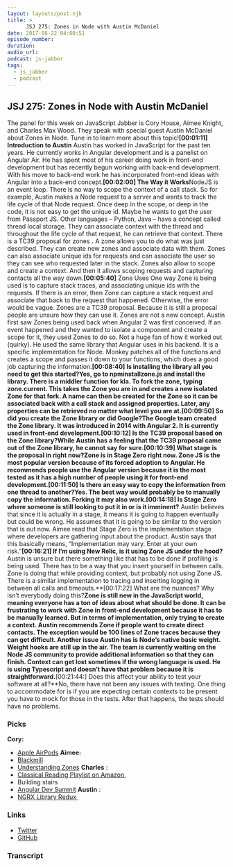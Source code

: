 ```yaml
---
layout: layouts/post.njk
title: >
      JSJ 275: Zones in Node with Austin McDaniel
date: 2017-08-22 04:00:51
episode_number: 
duration: 
audio_url: 
podcast: js-jabber
tags: 
  - js_jabber
  - podcast
---
```


## **JSJ 275: Zones in Node with Austin McDaniel**
The panel for this week on JavaScript Jabber is Cory House, Aimee Knight, and Charles Max Wood. They speak with special guest Austin McDaniel about Zones in Node. Tune in to learn more about this topic!**[00:01:11] Introduction to Austin** Austin has worked in JavaScript for the past ten years. He currently works in Angular development and is a panelist on Angular Air. He has spent most of his career doing work in front-end development but has recently begun working with back-end development. With his move to back-end work he has incorporated front-end ideas with Angular into a back-end concept.**[00:02:00] The Way it Works**NodeJS is an event loop. There is no way to scope the context of a call stack. So for example, Austin makes a Node request to a server and wants to track the life cycle of that Node request. Once deep in the scope, or deep in the code, it is not easy to get the unique id. Maybe he wants to get the user from Passport JS. Other languages – Python, Java – have a concept called thread local storage. They can associate context with the thread and throughout the life cycle of that request, he can retrieve that context. There is a TC39 proposal for zones **.** A zone allows you to do what was just described. They can create new zones and associate data with them. Zones can also associate unique ids for requests and can associate the user so they can see who requested later in the stack. Zones also allow to scope and create a context. And then it allows scoping requests and capturing contacts all the way down.**[00:05:40]** Zone Uses One way Zone is being used is to capture stack traces, and associating unique ids with the requests. If there is an error, then Zone can capture a stack request and associate that back to the request that happened. Otherwise, the error would be vague. Zones are a TC39 proposal. Because it is still a proposal people are unsure how they can use it. Zones are not a new concept. Austin first saw Zones being used back when Angular 2 was first conceived. If an event happened and they wanted to isolate a component and create a scope for it, they used Zones to do so. Not a huge fan of how it worked out (quirky). He used the same library that Angular uses in his backend. It is a specific implementation for Node. Monkey patches all of the functions and creates a scope and passes it down to your functions, which does a good job capturing the information.**[00:08:40] Is installing the library all you need to get this started?**Yes, go to npminstallzone.js and install the library. There is a middler function for kla. To fork the zone, typing zone.current. This takes the Zone you are in and creates a new isolated Zone for that fork. A name can then be created for the Zone so it can be associated back with a call stack and assigned properties. Later, any properties can be retrieved no matter what level you are at.**[00:09:50] So did you create the Zone library or did Google?**The Google team created the Zone library. It was introduced in 2014 with Angular 2. It is currently used in front-end development.**[00:10:12] Is the TC39 proposal based on the Zone library?**While Austin has a feeling that the TC39 proposal came out of the Zone library, he cannot say for sure.**[00:10:39] What stage is the proposal in right now?**Zone is in Stage Zero right now. Zone JS is the most popular version because of its forced adoption to Angular. He recommends people use the Angular version because it is the most tested as it has a high number of people using it for front-end development.**[00:11:50] Is there an easy way to copy the information from one thread to another?**Yes. The best way would probably be to manually copy the information. Forking it may also work.**[00:14:18] Is Stage Zero where someone is still looking to put it in or is it imminent?** Austin believes that since it is actually in a stage, it means it is going to happen eventually but could be wrong. He assumes that it is going to be similar to the version that is out now. Aimee read that Stage Zero is the implementation stage where developers are gathering input about the product. Austin says that this basically means, “Implementation may vary. Enter at your own risk.”**[00:16:21] If I’m using New Relic, is it using Zone JS under the hood?** Austin is unsure but there something like that has to be done if profiling is being used. There has to be a way that you insert yourself in between calls. Zone is doing that while providing context, but probably not using Zone JS. There is a similar implementation to tracing and inserting logging in between all calls and timeouts.**[00:17:22] What are the nuances? Why isn’t everybody doing this?**Zone is still new in the JavaScript world, meaning everyone has a ton of ideas about what should be done. It can be frustrating to work with Zone in front-end development because it has to be manually learned. But in terms of implementation, only trying to create a context. Austin recommends Zone if people want to create direct contacts. The exception would be 100 lines of Zone traces because they can get difficult. Another issue Austin has is Node’s native basic weight. Weight hooks are still up in the air. The team is currently waiting on the Node JS community to provide additional information so that they can finish. Context can get lost sometimes if the wrong language is used. He is using Typescript and doesn’t have that problem because it is straightforward.**[00:21:44:] Does this affect your ability to test your software at all?**No, there have not been any issues with testing. One thing to accommodate for is if you are expecting certain contexts to be present you have to mock for those in the tests. After that happens, the tests should have no problems.
### **Picks**
 **Cory:**
- [Apple AirPods](https://www.apple.com/airpods/)
**Aimee:**
- [Blackmill](https://play.spotify.com/artist/4kjWnaLfIRcLJ1Dy4Wr6tY?play=true&utm_source=open.spotify.com&utm_medium=open&autoplay=true)
- [Understanding Zones](https://blog.thoughtram.io/angular/2016/01/22/understanding-zones.html)
**Charles** :
- [Classical Reading Playlist on Amazon&nbsp;](https://www.amazon.com/Classical-for-Reading/dp/B074FDHL2Z)
- Building stairs
- [Angular Dev Summit](https://angulardevsummit.com/)
**Austin** :
- [NGRX Library Redux&nbsp;](https://github.com/ngrx)

### **Links**

- [Twitter](https://twitter.com/amcdnl?lang=en)
- [GitHub](https://github.com/amcdnl)
&nbsp;

### Transcript


